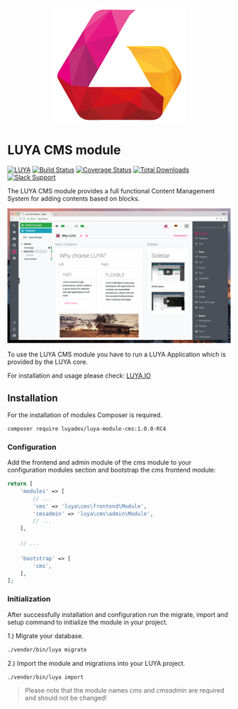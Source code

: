 <p align="center">
  <img src="https://raw.githubusercontent.com/luyadev/luya/master/docs/internals/images/luya_logo_rc4.png" alt="LUYA Logo"/>
</p>

# LUYA CMS module


[![LUYA](https://img.shields.io/badge/Powered%20by-LUYA-brightgreen.svg)](https://luya.io)
[![Build Status](https://travis-ci.org/luyadev/luya-module-cms.svg?branch=master)](https://travis-ci.org/luyadev/luya-module-cms)
[![Coverage Status](https://coveralls.io/repos/github/luyadev/luya-module-cms/badge.svg?branch=master)](https://coveralls.io/github/luyadev/luya-module-cms?branch=master)
[![Total Downloads](https://poser.pugx.org/luyadev/luya-module-cms/downloads)](https://packagist.org/packages/luyadev/luya-module-cms)
[![Slack Support](https://github.com/luyadev/luya/tree/master/docs/guide/img/icons/Slack_Mark_Monochrome_Black.svg)](https://luyadev.slack.com/)

The LUYA CMS module provides a full functional Content Management System for adding contents based on blocks.

![Luya Admin](https://raw.githubusercontent.com/luyadev/luya/master/docs/guide/img/luya-rc4.png)

To use the LUYA CMS module you have to run a LUYA Application which is provided by the LUYA core.

For installation and usage please check: [LUYA.IO](https://luya.io)

## Installation

For the installation of modules Composer is required.

```sh
composer require luyadev/luya-module-cms:1.0.0-RC4
```
### Configuration 

Add the frontend and admin module of the cms module to your configuration modules section and bootstrap the cms frontend module:

```php
return [
    'modules' => [
        // ...
        'cms' => 'luya\cms\frontend\Module',
        'cmsadmin' => 'luya\cms\admin\Module',
        // ...
    ],
    
    // ...
    
    'bootstrap' => [
        'cms',
    ],
];
```


### Initialization 

After successfully installation and configuration run the migrate, import and setup command to initialize the module in your project.

1.) Migrate your database.

```sh
./vendor/bin/luya migrate
```

2.) Import the module and migrations into your LUYA project.

```sh
./vendor/bin/luya import
```


> Please note that the module names *cms* and *cmsadmin* are required and should not be changed!

